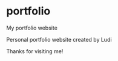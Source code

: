 # portfolio
My portfolio website

Personal portfolio website created by Ludi

Thanks for visiting me!
